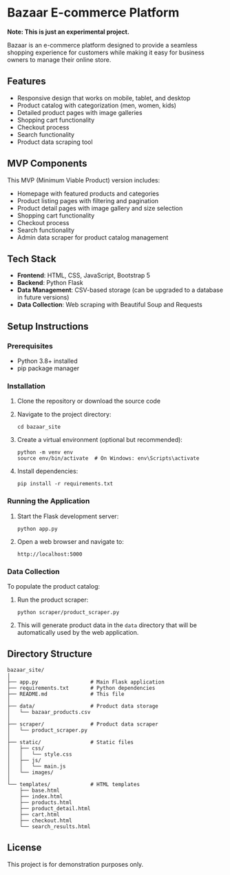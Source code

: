 # Bazaar E-commerce Platform

**Note: This is just an experimental project.**

Bazaar is an e-commerce platform designed to provide a seamless shopping experience for customers while making it easy for business owners to manage their online store.

## Features

- Responsive design that works on mobile, tablet, and desktop
- Product catalog with categorization (men, women, kids)
- Detailed product pages with image galleries
- Shopping cart functionality
- Checkout process
- Search functionality
- Product data scraping tool

## MVP Components

This MVP (Minimum Viable Product) version includes:

- Homepage with featured products and categories
- Product listing pages with filtering and pagination
- Product detail pages with image gallery and size selection
- Shopping cart functionality
- Checkout process
- Search functionality
- Admin data scraper for product catalog management

## Tech Stack

- **Frontend**: HTML, CSS, JavaScript, Bootstrap 5
- **Backend**: Python Flask
- **Data Management**: CSV-based storage (can be upgraded to a database in future versions)
- **Data Collection**: Web scraping with Beautiful Soup and Requests

## Setup Instructions

### Prerequisites

- Python 3.8+ installed
- pip package manager

### Installation

1. Clone the repository or download the source code
2. Navigate to the project directory:
   ```
   cd bazaar_site
   ```

3. Create a virtual environment (optional but recommended):
   ```
   python -m venv env
   source env/bin/activate  # On Windows: env\Scripts\activate
   ```

4. Install dependencies:
   ```
   pip install -r requirements.txt
   ```

### Running the Application

1. Start the Flask development server:
   ```
   python app.py
   ```

2. Open a web browser and navigate to:
   ```
   http://localhost:5000
   ```

### Data Collection

To populate the product catalog:

1. Run the product scraper:
   ```
   python scraper/product_scraper.py
   ```

2. This will generate product data in the `data` directory that will be automatically used by the web application.

## Directory Structure

```
bazaar_site/
│
├── app.py                 # Main Flask application
├── requirements.txt       # Python dependencies
├── README.md              # This file
│
├── data/                  # Product data storage
│   └── bazaar_products.csv
│
├── scraper/               # Product data scraper
│   └── product_scraper.py
│
├── static/                # Static files
│   ├── css/
│   │   └── style.css
│   ├── js/
│   │   └── main.js
│   └── images/
│
└── templates/             # HTML templates
    ├── base.html
    ├── index.html
    ├── products.html
    ├── product_detail.html
    ├── cart.html
    ├── checkout.html
    └── search_results.html
```


## License

This project is for demonstration purposes only.
